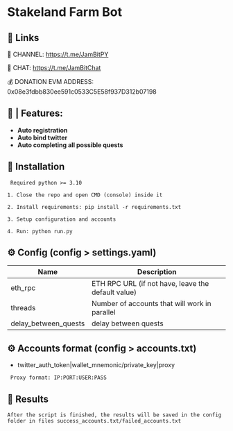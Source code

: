 
# Stakeland Farm Bot

## 🔗 Links

🔔 CHANNEL: https://t.me/JamBitPY

💬 CHAT: https://t.me/JamBitChat

💰 DONATION EVM ADDRESS: 0x08e3fdbb830ee591c0533C5E58f937D312b07198


## 🤖 | Features:

- **Auto registration**
- **Auto bind twitter**
- **Auto completing all possible quests**

## 🚀 Installation


`` Required python >= 3.10``

``1. Close the repo and open CMD (console) inside it``

``2. Install requirements: pip install -r requirements.txt``

``3. Setup configuration and accounts``

``4. Run: python run.py``


## ⚙️ Config (config > settings.yaml)

| Name | Description                                                                                        |
| --- |----------------------------------------------------------------------------------------------------|
| eth_rpc | ETH RPC URL (if not have, leave the default value)                                                 |
| threads | Number of accounts that will work in parallel |
| delay_between_quests | delay between quests |


## ⚙️ Accounts format (config > accounts.txt)

- twitter_auth_token|wallet_mnemonic/private_key|proxy

`` Proxy format: IP:PORT:USER:PASS``


## 📄 Results
```After the script is finished, the results will be saved in the config folder in files success_accounts.txt/failed_accounts.txt```